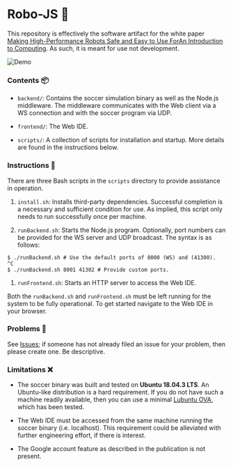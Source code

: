 # Robo-JS 🤖
This repository is effectively the software artifact for the white paper [Making High-Performance Robots Safe and Easy to Use ForAn Introduction to Computing](https://arxiv.org/abs/1909.03110). As such, it is meant for use not development.

![Demo](https://people.cs.umass.edu/~jspitzer/demo.gif)

### Contents 📦
- `backend/`: Contains the soccer simulation binary as well as the Node.js middleware. The middleware communicates with the Web client via a WS connection and with the soccer program via UDP.

- `frontend/`: The Web IDE.

- `scripts/`: A collection of scripts for installation and startup. More details are found in the instructions below.

### Instructions 📝
There are three Bash scripts in the `scripts` directory to provide assistance in operation.

1. `install.sh`: Installs third-party dependencies. Successful completion is a necessary and sufficient condition for use. As implied, this script only needs to run successfully once per machine.

1. `runBackend.sh`: Starts the Node.js program. Optionally, port numbers can be provided for the WS server and UDP broadcast. The syntax is as follows:

  ```
  $ ./runBackend.sh # Use the default ports of 8000 (WS) and (41300).
  ^C
  $ ./runBackend.sh 8001 41302 # Provide custom ports.
  ```

1. `runFrontend.sh`: Starts an HTTP server to access the Web IDE.

Both the `runBackend.sh` and `runFrontend.sh` must be left running for the system to be fully operational. To get started navigate to the Web IDE in your browser.

### Problems 🔴
See [Issues](../../issues); if someone has not already filed an issue for your problem, then please create one. Be descriptive.

### Limitations ❌
- The soccer binary was built and tested on **Ubuntu 18.04.3 LTS**. An Ubuntu-like distribution is a hard requirement. If you do not have such a machine readily available, then you can use a minimal [Lubuntu OVA](https://github.com/Virtual-Machines/Lubuntu-VirtualBox), which has been tested.

- The Web IDE must be accessed from the same machine running the soccer binary (i.e. localhost). This requirement could be alleviated with further engineering effort, if there is interest.

- The Google account feature as described in the publication is not present.
